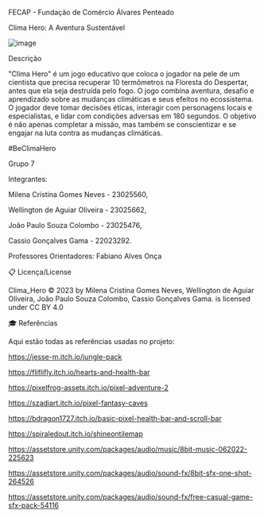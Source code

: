 FECAP - Fundação de Comércio Álvares Penteado


Clima Hero: A Aventura Sustentável

![image](https://github.com/2023-2-MCC1/Clima_Hero/assets/138239786/cb22c421-75a6-4820-bb8f-435e57f96990)


Descrição

"Clima Hero" é um jogo educativo que coloca o jogador na pele de um cientista que precisa recuperar 10 termômetros na Floresta do Despertar, antes que ela seja destruída pelo fogo. O jogo combina aventura, desafio e aprendizado sobre as mudanças climáticas e seus efeitos no ecossistema. O jogador deve tomar decisões éticas, interagir com personagens locais e especialistas, e lidar com condições adversas em 180 segundos. O objetivo é não apenas completar a missão, mas também se conscientizar e se engajar na luta contra as mudanças climáticas.

#BeClimaHero

Grupo 7

Integrantes: 

Milena Cristina Gomes Neves - 23025560, 

Wellington de Aguiar Oliveira - 23025662, 

João Paulo Souza Colombo - 23025476, 

Cassio Gonçalves Gama - 22023292.

Professores Orientadores: Fabiano Alves Onça

📋 Licença/License

Clima_Hero © 2023 by Milena Cristina Gomes Neves, Wellington de Aguiar Oliveira, João Paulo Souza Colombo, Cassio Gonçalves Gama. 
is licensed under CC BY 4.0 


🎓 Referências

Aqui estão todas as referências usadas no projeto:

https://jesse-m.itch.io/jungle-pack

https://fliflifly.itch.io/hearts-and-health-bar

https://pixelfrog-assets.itch.io/pixel-adventure-2

https://szadiart.itch.io/pixel-fantasy-caves

https://bdragon1727.itch.io/basic-pixel-health-bar-and-scroll-bar

https://spiraledout.itch.io/shineontilemap

https://assetstore.unity.com/packages/audio/music/8bit-music-062022-225623

https://assetstore.unity.com/packages/audio/sound-fx/8bit-sfx-one-shot-264526

https://assetstore.unity.com/packages/audio/sound-fx/free-casual-game-sfx-pack-54116


